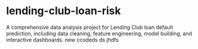 # lending-club-loan-risk
A comprehensive data analysis project for Lending Club loan default prediction, including data cleaning, feature engineering, model building, and interactive dashboards.
new ccodeds
ds
jhdfs
